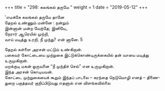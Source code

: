 ﻿+++
title = "298: கலங்கல் தருமே  "
weight = 1
date = "2019-05-12"
+++

  
'எமக்கே கலங்கல் தருமே தானே  
தேறல் உண்ணும் மன்னே : நன்றும்  
இன்னான் மன்ற வேந்தே; இனியே_  
நேரார் ஆரெயில் முற்றி,  
வாய் மடித்து உரறி, நீ முந்து? என் னானே. 5  
  
தேறல் கள்ளை அரசன் மட்டும் உண்கிறான்.  
பகைவர் கோட்டையை முற்றுகை இட்டுக்கொண்டிருக்கையில் தன் வாயை மடித்து உருமுகிறான்.  
மறக்குடி மகன் ஒருவனை “நீ முந்திச் செல்” என உருமுகிறான்.  
இந்த அரசன் கொடியவன்.  
கோட்டை முற்றுகையைக் கூறும் இந்தப் பாடலை – கரந்தை நெடுமொழி எனத் – திணை-துறை பகுத்தவர் குறிப்பிடுவது எதனால் என விளங்கவில்லை  
